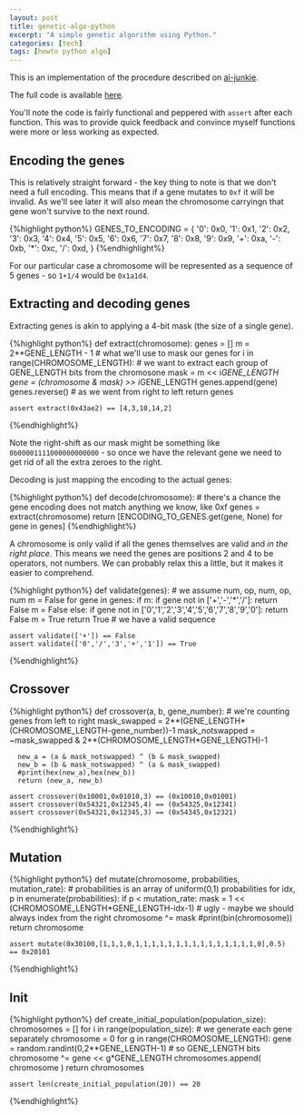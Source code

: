 ```yaml
---
layout: post
title: genetic-algo-python
excerpt: "A simple genetic algorithm using Python."
categories: [tech]
tags: [howto python algo]
---
```


This is an implementation of the procedure described on [ai-junkie](http://www.ai-junkie.com/ga/intro/gat2.html).

The full code is available [here](https://github.com/axiomiety/crashburn/blob/master/ga.py).

You'll note the code is fairly functional and peppered with `assert` after each function. This was to provide quick feedback and convince myself functions were more or less working as expected.

## Encoding the genes

This is relatively straight forward - the key thing to note is that we don't need a full encoding. This means that if a gene mutates to `0xf` it will be invalid. As we'll see later it will also mean the chromosome carryingn that gene won't survive to the next round.

{%highlight python%}
    GENES_TO_ENCODING = {
      '0':  0x0,
      '1':  0x1,
      '2':  0x2,
      '3':  0x3,
      '4':  0x4,
      '5':  0x5,
      '6':  0x6,
      '7':  0x7,
      '8':  0x8,
      '9':  0x9,
      '+':  0xa,
      '-':  0xb,
      '*':  0xc,
      '/':  0xd,
}
{%endhighlight%}

For our particular case a chromosome will be represented as a sequence of 5 genes - so `1+1/4` would be `0x1a1d4`.

## Extracting and decoding genes

Extracting genes is akin to applying a 4-bit mask (the size of a single gene).

{%highlight python%}
    def extract(chromosome):
      genes = []
      m = 2**GENE_LENGTH - 1 # what we'll use to mask our genes
      for i in range(CHROMOSOME_LENGTH):
        # we want to extract each group of GENE_LENGTH bits from the chromosone
        mask = m << i*GENE_LENGTH
        gene = (chromosome & mask) >> i*GENE_LENGTH
        genes.append(gene)
      genes.reverse() # as we went from right to left
      return genes
    
    assert extract(0x43ae2) == [4,3,10,14,2] 

{%endhighlight%}

Note the right-shift as our mask might be something like `0b00001111000000000000` - so once we have the relevant gene we need to get rid of all the extra zeroes to the right.

Decoding is just mapping the encoding to the actual genes:

{%highlight python%}
    def decode(chromosome):
      # there's a chance the gene encoding does not match anything we know, like 0xf
      genes = extract(chromosome)
      return [ENCODING_TO_GENES.get(gene, None) for gene in genes]
{%endhighlight%}

A chromosome is only valid if all the genes themselves are valid and *in the right place*. This means we need the genes are positions 2 and 4 to be operators, not numbers. We can probably relax this a little, but it makes it easier to comprehend.


{%highlight python%}
    def validate(genes):
      # we assume num, op, num, op, num
      m = False
      for gene in genes:
        if m:
          if gene not in ['+','-','*','/']:
            return False
          m = False
        else:
          if gene not in ['0','1','2','3','4','5','6','7','8','9','0']:
            return False
          m = True
      return True # we have a valid sequence
    
    assert validate(['+']) == False
    assert validate(['0','/','3','+','1']) == True
{%endhighlight%}

## Crossover

{%highlight python%}
    def crossover(a, b, gene_number):
      # we're counting genes from left to right
      mask_swapped = 2**(GENE_LENGTH*(CHROMOSOME_LENGTH-gene_number))-1
      mask_notswapped = ~mask_swapped & 2**(CHROMOSOME_LENGTH*GENE_LENGTH)-1
    
      new_a = (a & mask_notswapped) ^ (b & mask_swapped)
      new_b = (b & mask_notswapped) ^ (a & mask_swapped)
      #print(hex(new_a),hex(new_b))
      return (new_a, new_b)
    
    assert crossover(0x10001,0x01010,3) == (0x10010,0x01001)
    assert crossover(0x54321,0x12345,4) == (0x54325,0x12341)
    assert crossover(0x54321,0x12345,3) == (0x54345,0x12321)
    
{%endhighlight%}

## Mutation

{%highlight python%}
    def mutate(chromosome, probabilities, mutation_rate):
      # probabilities is an array of uniform(0,1) probabilities
      for idx, p in enumerate(probabilities):
        if p < mutation_rate:
          mask = 1 << (CHROMOSOME_LENGTH*GENE_LENGTH-idx-1) # ugly - maybe we should always index from the right
          chromosome ^= mask
      #print(bin(chromosome))
      return chromosome
    
    assert mutate(0x30100,[1,1,1,0,1,1,1,1,1,1,1,1,1,1,1,1,1,1,1,0],0.5) == 0x20101
{%endhighlight%}

## Init

{%highlight python%}
    def create_initial_population(population_size):
      chromosomes = []
      for i in range(population_size):
        # we generate each gene separately
        chromosome = 0
        for g in range(CHROMOSOME_LENGTH):
          gene = random.randint(0,2**GENE_LENGTH-1) # so GENE_LENGTH bits
          chromosome ^= gene << g*GENE_LENGTH
        chromosomes.append( chromosome )
      return chromosomes
    
    assert len(create_initial_population(20)) == 20
{%endhighlight%}
